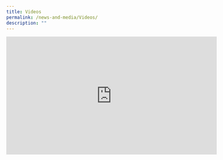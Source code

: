```yaml
---
title: Videos
permalink: /news-and-media/Videos/
description: ""
---
```

<iframe width="560" height="315" src="https://www.youtube.com/embed/Ask5CFzM9Q8" title="YouTube video player" frameborder="0" allow="accelerometer; autoplay; clipboard-write; encrypted-media; gyroscope; picture-in-picture; web-share" allowfullscreen></iframe>
